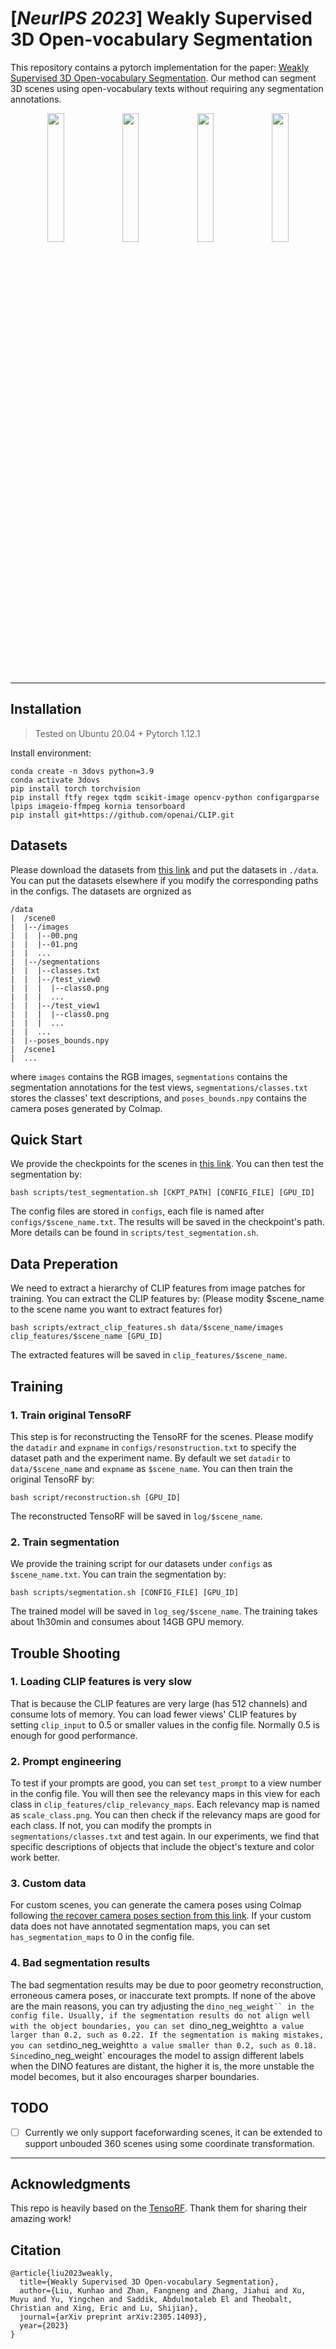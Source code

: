 # [*NeurIPS 2023*] Weakly Supervised 3D Open-vocabulary Segmentation

This repository contains a pytorch implementation for the paper: [Weakly Supervised 3D Open-vocabulary Segmentation](https://arxiv.org/abs/2305.14093). Our method can segment 3D scenes using open-vocabulary texts without requiring any segmentation annotations.

<p float="left" align="center">
  <img src="figures/room.gif" width="23%" />
  <img src="figures/covered.gif" width="23%" /> 
  <img src="figures/table.gif" width="23%" />
  <img src="figures/snacks.gif" width="23%">
</p>

---

## Installation
> Tested on Ubuntu 20.04 + Pytorch 1.12.1

Install environment:
```
conda create -n 3dovs python=3.9
conda activate 3dovs
pip install torch torchvision
pip install ftfy regex tqdm scikit-image opencv-python configargparse lpips imageio-ffmpeg kornia tensorboard
pip install git+https://github.com/openai/CLIP.git
```

## Datasets
Please download the datasets from [this link](https://drive.google.com/drive/folders/1kdV14Gu5nZX6WOPbccG7t7obP_aXkOuC?usp=sharing) and put the datasets in `./data`. You can put the datasets elsewhere if you modify the corresponding paths in the configs. The datasets are orgnized as
```
/data
|  /scene0
|  |--/images
|  |  |--00.png
|  |  |--01.png
|  |  ...
|  |--/segmentations
|  |  |--classes.txt
|  |  |--/test_view0
|  |  |  |--class0.png
|  |  |  ...
|  |  |--/test_view1
|  |  |  |--class0.png
|  |  |  ...
|  |  ...
|  |--poses_bounds.npy
|  /scene1
|  ...
```
where `images` contains the RGB images, `segmentations` contains the segmentation annotations for the test views, `segmentations/classes.txt` stores the classes' text descriptions, and `poses_bounds.npy` contains the camera poses generated by Colmap. 


## Quick Start
We provide the checkpoints for the scenes in [this link](https://drive.google.com/drive/folders/1v4hFHkdjapRAdiV8zuN4FWdZiW_EHUfw?usp=sharing). You can then test the segmentation by:
```
bash scripts/test_segmentation.sh [CKPT_PATH] [CONFIG_FILE] [GPU_ID] 
```
The config files are stored in `configs`, each file is named after `configs/$scene_name.txt`. The results will be saved in the checkpoint's path. More details can be found in `scripts/test_segmentation.sh`.


## Data Preperation
We need to extract a hierarchy of CLIP features from image patches for training. 
You can extract the CLIP features by: (Please modity $scene_name to the scene name you want to extract features for)
```
bash scripts/extract_clip_features.sh data/$scene_name/images clip_features/$scene_name [GPU_ID]
```
The extracted features will be saved in `clip_features/$scene_name`.

## Training
### 1. Train original TensoRF
This step is for reconstructing the TensoRF for the scenes. Please modify the `datadir` and `expname` in `configs/resonstruction.txt` to specify the dataset path and the experiment name. By default we set `datadir` to `data/$scene_name` and `expname` as `$scene_name`. You can then train the original TensoRF by:
```
bash script/reconstruction.sh [GPU_ID]
```
The reconstructed TensoRF will be saved in `log/$scene_name`.

### 2. Train segmentation 
We provide the training script for our datasets under `configs` as `$scene_name.txt`. You can train the segmentation by:
```
bash scripts/segmentation.sh [CONFIG_FILE] [GPU_ID] 
```
The trained model will be saved in `log_seg/$scene_name`. The training takes about 1h30min and consumes about 14GB GPU memory.

## Trouble Shooting
### 1. Loading CLIP features is very slow
That is because the CLIP features are very large (has 512 channels) and consume lots of memory. You can load fewer views' CLIP features by setting `clip_input` to 0.5 or smaller values in the config file. Normally 0.5 is enough for good performance.

### 2. Prompt engineering
To test if your prompts are good, you can set `test_prompt` to a view number in the config file. You will then see the relevancy maps in this view for each class in `clip_features/clip_relevancy_maps`. Each relevancy map is named as `scale_class.png`. You can then check if the relevancy maps are good for each class. If not, you can modify the prompts in `segmentations/classes.txt` and test again. In our experiments, we find that specific descriptions of objects that include the object's texture and color work better.

### 3. Custom data
For custom scenes, you can generate the camera poses using Colmap following [the recover camera poses section from this link](https://github.com/Fyusion/LLFF).
If your custom data does not have annotated segmentation maps, you can set `has_segmentation_maps` to 0 in the config file. 

### 4. Bad segmentation results
The bad segmentation results may be due to poor geometry reconstruction, erroneous camera poses, or inaccurate text prompts. If none of the above are the main reasons, you can try adjusting the `dino_neg_weight`` in the config file.
Usually, if the segmentation results do not align well with the object boundaries, you can set `dino_neg_weight` to a value larger than 0.2, such as 0.22. If the segmentation is making mistakes, you can set `dino_neg_weight` to a value smaller than 0.2, such as 0.18. Since `dino_neg_weight` encourages the model to assign different labels when the DINO features are distant, the higher it is, the more unstable the model becomes, but it also encourages sharper boundaries.

## TODO
- [ ] Currently we only support faceforwarding scenes, it can be extended to support unbouded 360 scenes using some coordinate transformation.

---
## Acknowledgments
This repo is heavily based on the [TensoRF](https://github.com/apchenstu/TensoRF). Thank them for sharing their amazing work!

## Citation
```
@article{liu2023weakly,
  title={Weakly Supervised 3D Open-vocabulary Segmentation},
  author={Liu, Kunhao and Zhan, Fangneng and Zhang, Jiahui and Xu, Muyu and Yu, Yingchen and Saddik, Abdulmotaleb El and Theobalt, Christian and Xing, Eric and Lu, Shijian},
  journal={arXiv preprint arXiv:2305.14093},
  year={2023}
}
```